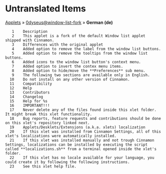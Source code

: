 # Untranslated Items
[Applets](../../../README.md) &#187; [0dyseus@window-list-fork](../README.md) &#187; **German (de)**

       1	Description
       2	This applet is a fork of the default Window list applet shipped with Cinnamon.
       3	Differences with the original applet
       4	Added option to remove the label from the window list buttons.
       5	Added option to remove the tooltips from the window list buttons.
       6	Added icons to the window list button's context menu.
       7	Added option to invert the contex menu items.
       8	Added option to hide/move the **Preferences** sub menu.
       9	The following two sections are available only in English.
      10	Do not install on any other version of Cinnamon.
      11	Compatibility
      12	Help
      13	Contributors
      14	Changelog
      15	Help for %s
      16	IMPORTANT!!!
      17	Never delete any of the files found inside this xlet folder. It might break this xlet functionality.
      18	Bug reports, feature requests and contributions should be done on this xlet's repository linked next.
      19	Applets/Desklets/Extensions (a.k.a. xlets) localization
      20	If this xlet was installed from Cinnamon Settings, all of this xlet's localizations were automatically installed.
      21	If this xlet was installed manually and not trough Cinnamon Settings, localizations can be installed by executing the script called **localizations.sh** from a terminal opened inside the xlet's folder.
      22	If this xlet has no locale available for your language, you could create it by following the following instructions.
      23	See this xlet help file.
